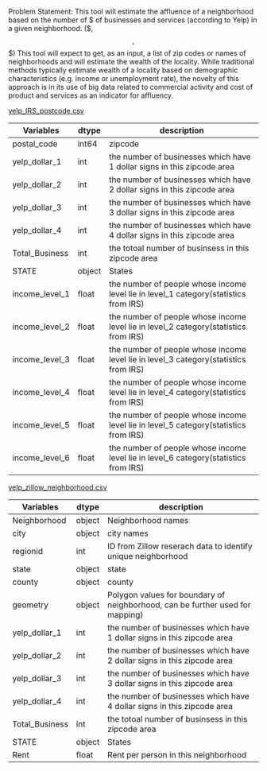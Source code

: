 Problem Statement: This tool will estimate the affluence of a neighborhood based on the number of $ of businesses and services (according to Yelp) in a given neighborhood. ($, $$, $$$) This tool will expect to get, as an input, a list of zip codes or names of neighborhoods and will estimate the wealth of the locality. While traditional methods typically estimate wealth of a locality based on demographic characteristics (e.g. income or unemployment rate), the novelty of this approach is in its use of big data related to commercial activity and cost of product and services as an indicator for affluency.


[yelp_IRS_postcode.csv](./Jane/yelp_IRS_zipcode.csv)

|Variables| dtype| description |
|-------|----|-----|
|postal_code|int64|zipcode|
|yelp_dollar_1|int|the number of businesses which have 1 dollar signs in this zipcode area|
|yelp_dollar_2|int|the number of businesses which have 2 dollar signs in this zipcode area|
|yelp_dollar_3|int|the number of businesses which have 3 dollar signs in this zipcode area|
|yelp_dollar_4|int|the number of businesses which have 4 dollar signs in this zipcode area|
|Total_Business|int|the totoal number of businsess in this zipcode area|
|STATE|object|States|
|income_level_1|float|the number of people whose income level lie in level_1 category(statistics from IRS)|
|income_level_2|float|the number of people whose income level lie in level_2 category(statistics from IRS)|
|income_level_3|float|the number of people whose income level lie in level_3 category(statistics from IRS)|
|income_level_4|float|the number of people whose income level lie in level_4 category(statistics from IRS)|
|income_level_5|float|the number of people whose income level lie in level_5 category(statistics from IRS)|
|income_level_6|float|the number of people whose income level lie in level_6 category(statistics from IRS)|


[yelp_zillow_neighborhood.csv](./Jane/yelp_zillow_neighborhood.csv)

|Variables| dtype| description |
|-------|----|-----|
|Neighborhood|object|Neighborhood names|
|city|object|city names|
|regionid|int|ID from Zillow reserach data to identify unique neighborhood|
|state|object|state|
|county|object|county|
|geometry|object|Polygon values for boundary of neighborhood, can be further used for mapping)
|yelp_dollar_1|int|the number of businesses which have 1 dollar signs in this zipcode area|
|yelp_dollar_2|int|the number of businesses which have 2 dollar signs in this zipcode area|
|yelp_dollar_3|int|the number of businesses which have 3 dollar signs in this zipcode area|
|yelp_dollar_4|int|the number of businesses which have 4 dollar signs in this zipcode area|
|Total_Business|int|the totoal number of businsess in this zipcode area|
|STATE|object|States|
|Rent|float|Rent per person in this neighborhood|